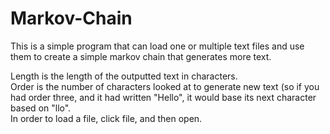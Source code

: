 # Markov-Chain
This is a simple program that can load one or multiple text files and use them to create a simple markov chain that generates more text. 

Length is the length of the outputted text in characters.  
Order is the number of characters looked at to generate new text (so if you had order three, and it had written "Hello", it would base its next character based on "llo".  
In order to load a file, click file, and then open.

